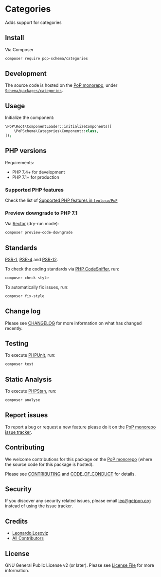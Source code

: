 # Categories

<!--
[![Build Status][ico-travis]][link-travis]
[![Quality Score][ico-code-quality]][link-code-quality]
[![Software License][ico-license]](LICENSE.md)
[![Latest Version on Packagist][ico-version]][link-packagist]
[![Coverage Status][ico-scrutinizer]][link-scrutinizer]
[![Total Downloads][ico-downloads]][link-downloads]
-->

Adds support for categories

## Install

Via Composer

``` bash
composer require pop-schema/categories
```

## Development

The source code is hosted on the [PoP monorepo](https://github.com/leoloso/PoP), under [`Schema/packages/categories`](https://github.com/leoloso/PoP/tree/master/layers/Schema/packages/categories).

## Usage

Initialize the component:

``` php
\PoP\Root\ComponentLoader::initializeComponents([
    \PoPSchema\Categories\Component::class,
]);
```

## PHP versions

Requirements:

- PHP 7.4+ for development
- PHP 7.1+ for production

### Supported PHP features

Check the list of [Supported PHP features in `leoloso/PoP`](https://github.com/leoloso/PoP/#supported-php-features)

### Preview downgrade to PHP 7.1

Via [Rector](https://github.com/rectorphp/rector) (dry-run mode):

```bash
composer preview-code-downgrade
```

## Standards

[PSR-1](https://www.php-fig.org/psr/psr-1), [PSR-4](https://www.php-fig.org/psr/psr-4) and [PSR-12](https://www.php-fig.org/psr/psr-12).

To check the coding standards via [PHP CodeSniffer](https://github.com/squizlabs/PHP_CodeSniffer), run:

``` bash
composer check-style
```

To automatically fix issues, run:

``` bash
composer fix-style
```

## Change log

Please see [CHANGELOG](CHANGELOG.md) for more information on what has changed recently.

## Testing

To execute [PHPUnit](https://phpunit.de/), run:

``` bash
composer test
```

## Static Analysis

To execute [PHPStan](https://github.com/phpstan/phpstan), run:

``` bash
composer analyse
```

## Report issues

To report a bug or request a new feature please do it on the [PoP monorepo issue tracker](https://github.com/leoloso/PoP/issues).

## Contributing

We welcome contributions for this package on the [PoP monorepo](https://github.com/leoloso/PoP) (where the source code for this package is hosted).

Please see [CONTRIBUTING](CONTRIBUTING.md) and [CODE_OF_CONDUCT](CODE_OF_CONDUCT.md) for details.

## Security

If you discover any security related issues, please email leo@getpop.org instead of using the issue tracker.

## Credits

- [Leonardo Losoviz][link-author]
- [All Contributors][link-contributors]

## License

GNU General Public License v2 (or later). Please see [License File](LICENSE.md) for more information.

[ico-version]: https://img.shields.io/packagist/v/pop-schema/categories.svg?style=flat-square
[ico-license]: https://img.shields.io/badge/license-GPLv2-brightgreen.svg?style=flat-square
[ico-travis]: https://img.shields.io/travis/pop-schema/categories/master.svg?style=flat-square
[ico-scrutinizer]: https://img.shields.io/scrutinizer/coverage/g/pop-schema/categories.svg?style=flat-square
[ico-code-quality]: https://img.shields.io/scrutinizer/g/pop-schema/categories.svg?style=flat-square
[ico-downloads]: https://img.shields.io/packagist/dt/pop-schema/categories.svg?style=flat-square

[link-packagist]: https://packagist.org/packages/pop-schema/categories
[link-travis]: https://travis-ci.org/pop-schema/categories
[link-scrutinizer]: https://scrutinizer-ci.com/g/pop-schema/categories/code-structure
[link-code-quality]: https://scrutinizer-ci.com/g/pop-schema/categories
[link-downloads]: https://packagist.org/packages/pop-schema/categories
[link-author]: https://github.com/leoloso
[link-contributors]: ../../../../../../contributors
